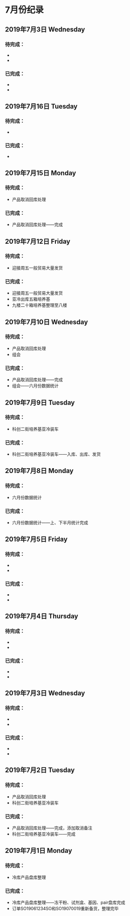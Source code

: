 # 7月份纪录
## 2019年7月3日 Wednesday
### 待完成：
- 
- 
### 已完成：
- 
- 

## 2019年7月16日 Tuesday
### 待完成：
- 
### 已完成：
- 

## 2019年7月15日 Monday
### 待完成：
- 产品取消回库处理
### 已完成：
- 产品取消回库处理——完成

## 2019年7月12日 Friday
### 待完成：
- 迎接周五一般贸易大量发货
### 已完成：
- 迎接周五一般贸易大量发货
- 亚冷出库五箱培养基
- 九楼二十箱培养基整理至八楼

## 2019年7月10日 Wednesday
### 待完成：
- 产品取消回库处理
- 组会
### 已完成：
- 产品取消回库处理——完成
- 组会——六月份数据统计

## 2019年7月9日 Tuesday
### 待完成：
- 科创二街培养基亚冷装车
### 已完成：
- 科创二街培养基亚冷装车——入库、出库、发货

## 2019年7月8日 Monday
### 待完成：
- 六月份数据统计
### 已完成：
- 六月份数据统计——上、下半月统计完成

## 2019年7月5日 Friday
### 待完成：
- 
- 
### 已完成：
- 
- 

## 2019年7月4日 Thursday
### 待完成：
- 
- 
### 已完成：
- 
- 

## 2019年7月3日 Wednesday
### 待完成：
- 
- 
### 已完成：
- 
- 

## 2019年7月2日 Tuesday
### 待完成：
- 产品取消回库处理
- 科创二街培养基亚冷装车
### 已完成：
- 产品取消回库处理——完成，添加取消备注
- 科创二街培养基亚冷装车——完成

## 2019年7月1日 Monday
### 待完成：
- 冷库产品盘库整理
### 已完成：
- 冷库产品盘库整理——冻干粉、试剂盒、基因、pair盘库完成
- 订单SO19061234SO和SO19070019重新备货，整理完毕
